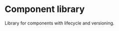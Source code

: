 <!-- Copyright 2017 Yahoo Holdings. Licensed under the terms of the Apache 2.0 license. See LICENSE in the project root. -->
# Component library

Library for components with lifecycle and versioning.
